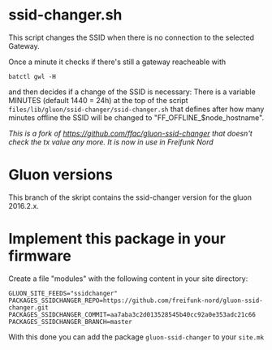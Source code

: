ssid-changer.sh
===============

This script changes the SSID when there is no connection to the selected Gateway.

Once a minute it checks if there's still a gateway reacheable with 

    batctl gwl -H

and then decides if a change of the SSID is necessary: There is a variable
MINUTES (default 1440 = 24h) at the top of the script `files/lib/gluon/ssid-changer/ssid-changer.sh`
that defines after how many minutes offline the SSID will be changed to 
"FF_OFFLINE_$node_hostname". 

*This is a fork of https://github.com/ffac/gluon-ssid-changer that doesn't check
the tx value any more. It is now in use in Freifunk Nord*

Gluon versions
==============
This branch of the skript contains the ssid-changer version for the gluon 2016.2.x.

Implement this package in your firmware
=======================================
Create a file "modules" with the following content in your site directory:

```
GLUON_SITE_FEEDS="ssidchanger"
PACKAGES_SSIDCHANGER_REPO=https://github.com/freifunk-nord/gluon-ssid-changer.git
PACKAGES_SSIDCHANGER_COMMIT=aa7aba3c2d013528545b40cc92a0e353adc21c66
PACKAGES_SSIDCHANGER_BRANCH=master
```

With this done you can add the package `gluon-ssid-changer` to your `site.mk`
